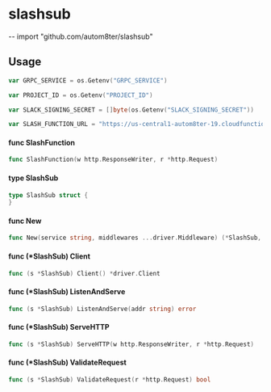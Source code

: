 # slashsub
--
    import "github.com/autom8ter/slashsub"


## Usage

```go
var GRPC_SERVICE = os.Getenv("GRPC_SERVICE")
```

```go
var PROJECT_ID = os.Getenv("PROJECT_ID")
```

```go
var SLACK_SIGNING_SECRET = []byte(os.Getenv("SLACK_SIGNING_SECRET"))
```

```go
var SLASH_FUNCTION_URL = "https://us-central1-autom8ter-19.cloudfunctions.net/SlashFunction"
```

#### func  SlashFunction

```go
func SlashFunction(w http.ResponseWriter, r *http.Request)
```

#### type SlashSub

```go
type SlashSub struct {
}
```


#### func  New

```go
func New(service string, middlewares ...driver.Middleware) (*SlashSub, error)
```

#### func (*SlashSub) Client

```go
func (s *SlashSub) Client() *driver.Client
```

#### func (*SlashSub) ListenAndServe

```go
func (s *SlashSub) ListenAndServe(addr string) error
```

#### func (*SlashSub) ServeHTTP

```go
func (s *SlashSub) ServeHTTP(w http.ResponseWriter, r *http.Request)
```

#### func (*SlashSub) ValidateRequest

```go
func (s *SlashSub) ValidateRequest(r *http.Request) bool
```
